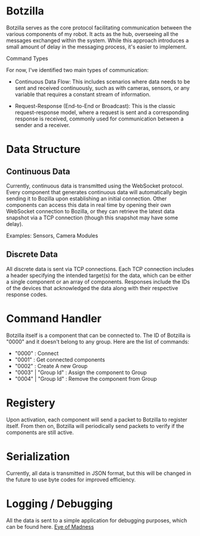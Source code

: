 # Botzilla
Botzilla serves as the core protocol facilitating communication between the various components of my robot. It acts as the hub, overseeing all the messages exchanged within the system. While this approach introduces a small amount of delay in the messaging process, it's easier to implement.

Command Types

For now, I've identified two main types of communication:

- Continuous Data Flow:
This includes scenarios where data needs to be sent and received continuously, such as with cameras, sensors, or any variable that requires a constant stream of information.

- Request-Response (End-to-End or Broadcast):
This is the classic request-response model, where a request is sent and a corresponding response is received, commonly used for communication between a sender and a receiver.

# Data Structure

## Continuous Data
Currently, continuous data is transmitted using the WebSocket protocol. Every component that generates continuous data will automatically begin sending it to Bozilla upon establishing an initial connection. Other components can access this data in real time by opening their own WebSocket connection to Bozilla, or they can retrieve the latest data snapshot via a TCP connection (though this snapshot may have some delay).

Examples: Sensors, Camera Modules

## Discrete Data
All discrete data is sent via TCP connections. Each TCP connection includes a header specifying the intended target(s) for the data, which can be either a single component or an array of components. Responses include the IDs of the devices that acknowledged the data along with their respective response codes.

# Command Handler
Botzilla itself is a component that can be connected to. The ID of Botzilla is "0000" and it doesn't belong to any group. Here are the list of commands:
- "0000" : Connect
- "0001" : Get connected components
- "0002" : Create A new Group
- "0003" | "Group Id" : Assign the component to Group
- "0004" | "Group Id" : Remove the component from Group

# Registery
Upon activation, each component will send a packet to Botzilla to register itself. From then on, Botzilla will periodically send packets to verify if the components are still active.

# Serialization
Currently, all data is transmitted in JSON format, but this will be changed in the future to use byte codes for improved efficiency.

# Logging / Debugging
All the data is sent to a simple application for debugging purposes, which can be found here.
<a href="https://github.com/rima1881/Eye-of-Madness">Eye of Madness</a>